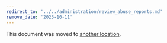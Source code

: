 ```yaml
---
redirect_to: '../../administration/review_abuse_reports.md'
remove_date: '2023-10-11'
---
```


This document was moved to [another location](../../administration/review_abuse_reports.md).

<!-- This redirect file can be deleted after <2023-10-11>. -->
<!-- Redirects that point to other docs in the same project expire in three months. -->
<!-- Redirects that point to docs in a different project or site (for example, link is not relative and starts with `https:`) expire in one year. -->
<!-- Before deletion, see: https://docs.gitlab.com/ee/development/documentation/redirects.html -->
